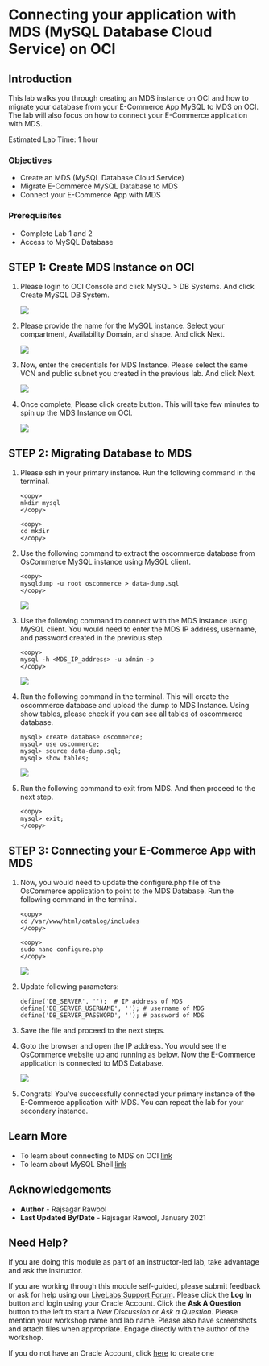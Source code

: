 # Connecting your application with MDS (MySQL Database Cloud Service) on OCI

## Introduction
This lab walks you through creating an MDS instance on OCI and how to migrate your database from your E-Commerce App MySQL to MDS on OCI. The lab will also focus on how to connect your E-Commerce application with MDS.

Estimated Lab Time: 1 hour

### Objectives
* Create an MDS (MySQL Database Cloud Service)
* Migrate E-Commerce MySQL Database to MDS
* Connect your E-Commerce App with MDS

### Prerequisites
* Complete Lab 1 and 2
* Access to MySQL Database

## **STEP 1:** Create MDS Instance on OCI
1. Please login to OCI Console and click MySQL > DB Systems. And click Create MySQL DB System.

    ![](./images/1.png "")

2. Please provide the name for the MySQL instance. Select your compartment, Availability Domain, and shape. And click Next.

    ![](./images/2.png "")

3. Now, enter the credentials for MDS Instance. Please select the same VCN and public subnet you created in the previous lab. And click Next.

    ![](./images/3.png "")

4. Once complete, Please click create button. This will take few minutes to spin up the MDS Instance on OCI.

    ![](./images/4.png "")

## **STEP 2:** Migrating Database to MDS

1. Please ssh in your primary instance. Run the following command in the terminal.

    ```
    <copy>
    mkdir mysql
    </copy>
    ```
    ```
    <copy>
    cd mkdir
    </copy>
    ```

2. Use the following command to extract the oscommerce database from OsCommerce MySQL instance using MySQL client.

    ```
    <copy>
    mysqldump -u root oscommerce > data-dump.sql
    </copy>
    ```
    ![](./images/5.png "")

3. Use the following command to connect with the MDS instance using MySQL client. You would need to enter the MDS IP address, username, and password created in the previous step.

    ```
    <copy>
    mysql -h <MDS_IP_address> -u admin -p
    </copy>
    ```
    ![](./images/6.png "")


4. Run the following command in the terminal. This will create the oscommerce database and upload the dump to MDS Instance. Using show tables, please check if you can see all tables of oscommerce database.

    ```
    mysql> create database oscommerce;
    mysql> use oscommerce;
    mysql> source data-dump.sql;
    mysql> show tables;
    ```

    ![](./images/7.png "")

5. Run the following command to exit from MDS. And then proceed to the next step.

    ```
    <copy>
    mysql> exit;
    </copy>
    ```

## **STEP 3:** Connecting your E-Commerce App with MDS

1. Now, you would need to update the configure.php file of the OsCommerce application to point to the MDS Database. Run the following command in the terminal.
    ```
    <copy>
    cd /var/www/html/catalog/includes
    </copy>
    ```
    ```
    <copy>
    sudo nano configure.php
    </copy>
    ```
    ![](./images/11.png "")

2. Update following parameters:
    ```
    define('DB_SERVER', '');  # IP address of MDS
    define('DB_SERVER_USERNAME', ''); # username of MDS
    define('DB_SERVER_PASSWORD', ''); # password of MDS
    ```

3. Save the file and proceed to the next steps.

4. Goto the browser and open the IP address. You would see the OsCommerce website up and running as below. Now the E-Commerce application is connected to MDS Database.

    ![](./images/13.png "")

5. Congrats! You've successfully connected your primary instance of the E-Commerce application with MDS. You can repeat the lab for your secondary instance.

## Learn More
* To learn about connecting to MDS on OCI [link](https://docs.oracle.com/en-us/iaas/mysql-database/doc/connecting-db-system.html)
* To learn about MySQL Shell [link](https://dev.mysql.com/doc/mysql-shell/8.0/en/)

## Acknowledgements
* **Author** - Rajsagar Rawool
* **Last Updated By/Date** - Rajsagar Rawool, January 2021

## Need Help?
If you are doing this module as part of an instructor-led lab, take advantage and ask the instructor.

If you are working through this module self-guided, please submit feedback or ask for help using our [LiveLabs Support Forum](https://community.oracle.com/tech/developers/categories/livelabsdiscussions). Please click the **Log In** button and login using your Oracle Account. Click the **Ask A Question** button to the left to start a *New Discussion* or *Ask a Question*.  Please mention your workshop name and lab name.  Please also have screenshots and attach files when appropriate.  Engage directly with the author of the workshop.

If you do not have an Oracle Account, click [here](https://profile.oracle.com/myprofile/account/create-account.jspx) to create one
